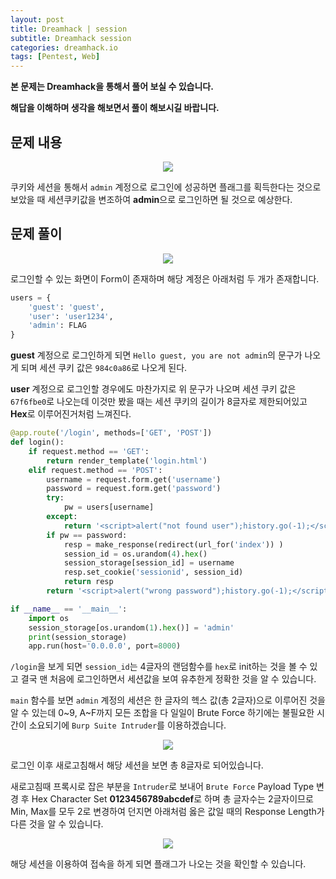 ```yaml
---
layout: post
title: Dreamhack | session
subtitle: Dreamhack session
categories: dreamhack.io
tags: [Pentest, Web]
---
```

 
**본 문제는 Dreamhack을 통해서 풀어 보실 수 있습니다.**

**해답을 이해하며 생각을 해보면서 풀이 해보시길 바랍니다.**

## 문제 내용

<p align="center">
<img src ="https://user-images.githubusercontent.com/78135526/236111751-1fe98067-026c-4b83-968d-e9cee8a54e52.png"> 
</p>

쿠키와 세션을 통해서 `admin` 계정으로 로그인에 성공하면 플래그를 획득한다는 것으로 보았을 때 세션쿠키값을 변조하여 **admin**으로 로그인하면 될 것으로 예상한다.

## 문제 풀이

<p align="center">
<img src ="https://user-images.githubusercontent.com/78135526/236111894-7f118bb0-4739-449c-8353-ab656601fce8.png"> 
</p>

로그인할 수 있는 화면이 Form이 존재하며 해당 계정은 아래처럼 두 개가 존재합니다.

```python
users = {
    'guest': 'guest',
    'user': 'user1234',
    'admin': FLAG
}
```

**guest** 계정으로 로그인하게 되면 `Hello guest, you are not admin`의 문구가 나오게 되며 세션 쿠키 값은 `984c0a86`로 나오게 된다.

**user** 계정으로 로그인할 경우에도 마찬가지로 위 문구가 나오며 세션 쿠키 값은 `67f6fbe0`로 나오는데 이것만 봤을 때는 세션 쿠키의 길이가 8글자로 제한되어있고 **Hex**로 이루어진거처럼 느껴진다.

```python
@app.route('/login', methods=['GET', 'POST'])
def login():
    if request.method == 'GET':
        return render_template('login.html')
    elif request.method == 'POST':
        username = request.form.get('username')
        password = request.form.get('password')
        try:
            pw = users[username]
        except:
            return '<script>alert("not found user");history.go(-1);</script>'
        if pw == password:
            resp = make_response(redirect(url_for('index')) )
            session_id = os.urandom(4).hex()
            session_storage[session_id] = username
            resp.set_cookie('sessionid', session_id)
            return resp 
        return '<script>alert("wrong password");history.go(-1);</script>'

if __name__ == '__main__':
    import os
    session_storage[os.urandom(1).hex()] = 'admin'
    print(session_storage)
    app.run(host='0.0.0.0', port=8000)
```

`/login`을 보게 되면 `session_id`는 4글자의 랜덤함수를 `hex`로 init하는 것을 볼 수 있고 결국 맨 처음에 로그인하면서 세션값을 보여 유추한게 정확한 것을 알 수 있습니다.

`main` 함수를 보면 `admin` 계정의 세션은 한 글자의 헥스 값(총 2글자)으로 이루어진 것을 알 수 있는데 0~9, A~F까지 모든 조합을 다 일일이 Brute Force 하기에는 불필요한 시간이 소요되기에 `Burp Suite Intruder`를 이용하겠습니다.

<p align="center">
<img src ="https://user-images.githubusercontent.com/78135526/236113128-d6bdd145-93ad-458d-830f-6b4bdd7ad80e.png"> 
</p>

로그인 이후 새로고침해서 해당 세션을 보면 총 8글자로 되어있습니다.

새로고침때 프록시로 잡은 부분을 `Intruder`로 보내어 `Brute Force` Payload Type 변경 후 Hex Character Set **0123456789abcdef**로 하며 총 글자수는 2글자이므로 Min, Max를 모두 2로 변경하여 던지면 아래처럼 옳은 값일 때의 Response Length가 다른 것을 알 수 있습니다.

<p align="center">
<img src ="https://user-images.githubusercontent.com/78135526/236113776-e2274bbd-7e8e-4233-9ff4-daff64b3ad34.png"> 
</p>

해당 세션을 이용하여 접속을 하게 되면 플래그가 나오는 것을 확인할 수 있습니다.